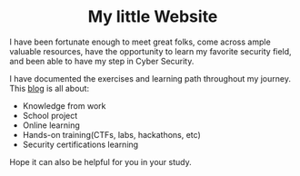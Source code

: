 <div align="center">
  <h1>My little Website</h1>
</div>

I have been fortunate enough to meet great folks, come across ample valuable resources, have the opportunity to learn my favorite security field, and been able to have my step in Cyber Security.

I have documented the exercises and learning path throughout my journey. This [blog](https://ocholuo.github.io) is all about:
- Knowledge from work
- School project
- Online learning
- Hands-on training(CTFs, labs, hackathons, etc)
- Security certifications learning

Hope it can also be helpful for you in your study.

